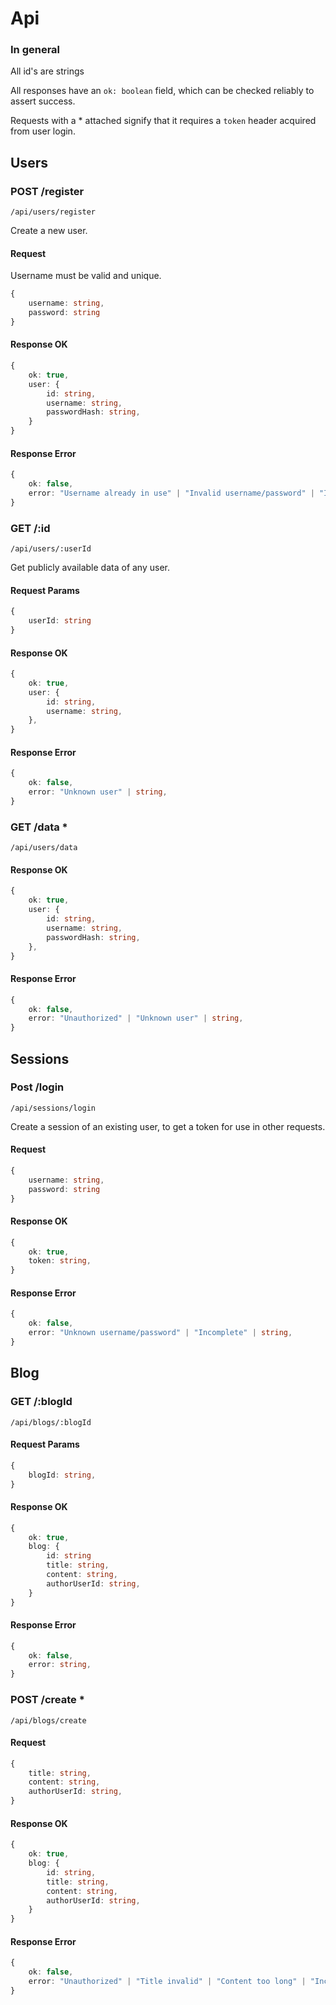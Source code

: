 # Api

### In general

All id's are strings

All responses have an `ok: boolean` field, which can be checked reliably to assert success.

Requests with a * attached signify that it requires a `token` header acquired from user login.

## Users

### POST /register

```
/api/users/register
```

Create a new user.

#### Request

Username must be valid and unique.

```ts
{
    username: string,
    password: string
}
```

#### Response OK

```ts
{
    ok: true,
    user: {
        id: string,
        username: string,
        passwordHash: string,
    }
}
```

#### Response Error

```ts
{
    ok: false,
    error: "Username already in use" | "Invalid username/password" | "Incomplete" | string,
}
```

### GET /:id

```
/api/users/:userId
```

Get publicly available data of any user.

#### Request Params

```ts
{
    userId: string
}
```

#### Response OK

```ts
{
    ok: true,
    user: {
        id: string,
        username: string,
    },
}
```

#### Response Error

```ts
{
    ok: false,
    error: "Unknown user" | string,
}
```

### GET /data *

```
/api/users/data
```

#### Response OK

```ts
{
    ok: true,
    user: {
        id: string,
        username: string,
        passwordHash: string,
    },
}
```

#### Response Error

```ts
{
    ok: false,
    error: "Unauthorized" | "Unknown user" | string,
}
```

## Sessions

### Post /login

```
/api/sessions/login
```

Create a session of an existing user, to get a token for use in other requests.

#### Request

```ts
{
    username: string,
    password: string
}
```

#### Response OK

```ts
{
    ok: true,
    token: string,
}
```

#### Response Error

```ts
{
    ok: false,
    error: "Unknown username/password" | "Incomplete" | string,
}
```

## Blog

### GET /:blogId

```
/api/blogs/:blogId
```

#### Request Params

```ts
{
    blogId: string,
}
```

#### Response OK

```ts
{
    ok: true,
    blog: {
        id: string
        title: string,
        content: string,
        authorUserId: string,
    }
}
```

#### Response Error

```ts
{
    ok: false,
    error: string,
}
```

### POST /create *

```
/api/blogs/create
```

#### Request

```ts
{
    title: string,
    content: string,
    authorUserId: string,
}
```

#### Response OK

```ts
{
    ok: true,
    blog: {
        id: string,
        title: string,
        content: string,
        authorUserId: string,
    }
}
```

#### Response Error


```ts
{
    ok: false,
    error: "Unauthorized" | "Title invalid" | "Content too long" | "Incomplete" | string,
}
```

